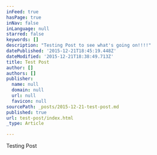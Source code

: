 ```yaml
---
inFeed: true
hasPage: true
inNav: false
inLanguage: null
starred: false
keywords: []
description: "Testing Post to see what's going on!!!!"
datePublished: '2015-12-21T18:45:19.448Z'
dateModified: '2015-12-21T18:38:49.713Z'
title: Test Post
author: []
authors: []
publisher:
  name: null
  domain: null
  url: null
  favicon: null
sourcePath: _posts/2015-12-21-test-post.md
published: true
url: test-post/index.html
_type: Article

---
```

Testing Post